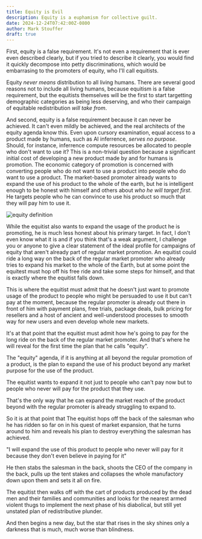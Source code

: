 ```yaml
---
title: Equity is Evil
description: Equity is a euphamism for collective guilt.
date: 2024-12-24T07:42:00Z-0800
author: Mark Stouffer
draft: true
---
```


First, equity is a false requirement. It's not even a requirement that is ever even described clearly, but if you tried to describe it clearly, you would find it quickly decompose into petty discriminations, which would be embarrasing to the promoters of equity, who I'll call equitists.

Equity _never means_ distribution to all living humans. There are several good reasons not to include all living humans, because equitism is a false requirement, but the equitists themselves will be the first to start targetting demographic categories as being less deserving, and who their campaign of equitable redistribution _will take from_.

And second, equity is a false requirement because it can never be achieved. It can't even mildly be achieved, and the real architects of the equity agenda know this. Even upon cursory examination, equal access to a product made by humans, such as AI inferrence, _serves no purpose_. Should, for instance, inferrence compute resources be allocated to people who don't want to use it? This is a non-trivial question because a significant initial cost of developing a new product made by and for humans is promotion. The economic category of promotion is concerned with converting people who do not want to use a product into people who do want to use a product. The market-based promoter already wants to expand the use of his product to the whole of the earth, but he is intelligent enough to be honest with himself and others about _who he will target first_. He targets people who he can convince to use his product so much that they will pay him to use it.

![equity definition](/images/equity-definition.png)

While the equitist also wants to expand the usage of the product he is promoting, he is much less honest about his primary target. In fact, I don't even know what it is and if you think that's a weak argument, I challenge you or anyone to give a clear statement of the ideal profile for campaigns of equity that aren't already part of regular market promotion. An equitist could ride a long way on the back of the regular market promoter who already tries to expand his market to the whole of the Earth, but at some point the equitest must hop off his free ride and take some steps for himself, and that is exactly where the equitist falls down.

This is where the equitist must admit that he doesn't just want to promote usage of the product to people who might be persuaded to use it but can't pay at the moment, because the regular promoter is already out there in front of him with payment plans, free trials, package deals, bulk pricing for resellers and a host of ancient and well-understood processes to smooth way for new users and even develop whole new markets.

It's at that point that the equitist must admit how he's going to pay for the long ride on the back of the regular market promoter. And that's where he will reveal for the first time the plan that he calls "equity".

The "equity" agenda, if it is anything at all beyond the regular promotion of a product, is the plan to expand the use of his product beyond any market purpose for the use of the product.

The equitist wants to expand it not just to people who can't pay now but to people who never will pay for the product that they use.

That's the only way that he can expand the market reach of the product beyond with the regular promoter is already struggling to expand to.

So it is at that point that The equitist hops off the back of the salesman who he has ridden so far on in his quest of market expansion, that he turns around to him and reveals his plan to destroy everything the salesman has achieved.

"I will expand the use of this product to people who never will pay for it because they don't even believe in paying for it"

He then stabs the salesman in the back, shoots the CEO of the company in the back, pulls up the tent stakes and collapses the whole manufactory down upon them and sets it all on fire.

The equitist then walks off with the cart of products produced by the dead men and their families and communities and looks for the nearest armed violent thugs to implement the next phase of his diabolical, but still yet unstated plan of redistributive plunder.

And then begins a new day, but the star that rises in the sky shines only a darkness that is much, much worse than blindness.
